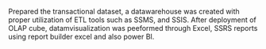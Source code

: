 Prepared the transactional dataset, a datawarehouse was created with proper utilization of ETL tools such as SSMS, and SSIS. After deployment of OLAP cube, datamvisualization was peeformed through Excel, SSRS reports using report builder excel and also power BI.

